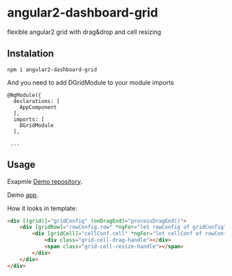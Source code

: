 # angular2-dashboard-grid
flexible angular2 grid with drag&amp;drop and cell resizing

## Instalation


```
npm i angular2-dashboard-grid
```

And you need to add DGridModule to your module imports

```
@NgModule({
  declarations: [
    AppComponent
  ],
  imports: [
    DGridModule
  ],

 ...
```


## Usage

Exapmle [Demo repository](https://github.com/drxwat/angular-grid-dashboard-demo).


Demo [app](https://drxwat.github.io/).

How it looks in template:

```html
<div [(grid)]="gridConfig" (onDragEnd)="processDragEnd()">
    <div [gridRow]="rowConfig.row" *ngFor="let rowConfig of gridConfig" (onResizeEnd)="processResizeEnd($event)" (onEmptyClick)="processEmptyClick($event)" class="grid-row-wrapper noselect">
        <div [gridCell]="cellConf.cell" *ngFor="let cellConf of rowConfig.cells" (onResizing)="processResize($event)" class="grid-cell-wrapper">
            <div class="grid-cell-drag-handle"></div>
            <span class="grid-cell-resize-handle"></span>
        </div>
    </div>
</div>
```


## 




